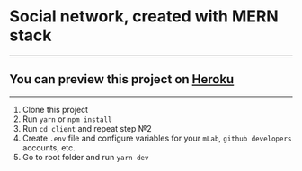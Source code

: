 # Social network, created with MERN stack

---

## You can preview this project on <a href="https://still-thicket-22409.herokuapp.com/" target="_blank">Heroku</a>

---

1. Clone this project
2. Run `yarn` or `npm install`
3. Run `cd client` and repeat step №2
4. Create `.env` file and configure variables for your `mLab`, `github developers` accounts, etc.
5. Go to root folder and run `yarn dev`
